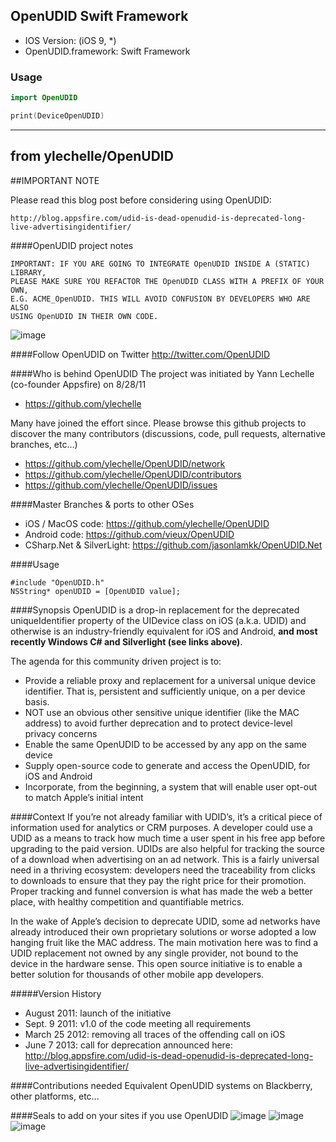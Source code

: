 ## OpenUDID Swift Framework
* IOS Version: (iOS 9, *)
* OpenUDID.framework: Swift Framework

### Usage
``` swift
import OpenUDID

print(DeviceOpenUDID)
```

----
## from ylechelle/OpenUDID
##IMPORTANT NOTE

Please read this blog post before considering using OpenUDID:

	http://blog.appsfire.com/udid-is-dead-openudid-is-deprecated-long-live-advertisingidentifier/

####OpenUDID project notes

	IMPORTANT: IF YOU ARE GOING TO INTEGRATE OpenUDID INSIDE A (STATIC) LIBRARY,
	PLEASE MAKE SURE YOU REFACTOR THE OpenUDID CLASS WITH A PREFIX OF YOUR OWN,
	E.G. ACME_OpenUDID. THIS WILL AVOID CONFUSION BY DEVELOPERS WHO ARE ALSO
	USING OpenUDID IN THEIR OWN CODE. 

![image](http://appsfire.com/images/misc/OpenUDID_Industry_supporters_2.png)

####Follow OpenUDID on Twitter
http://twitter.com/OpenUDID

####Who is behind OpenUDID
The project was initiated by Yann Lechelle (co-founder Appsfire) on 8/28/11

- https://github.com/ylechelle

Many have joined the effort since. Please browse this github projects to discover the many contributors (discussions, code, pull requests, alternative branches, etc…)

- https://github.com/ylechelle/OpenUDID/network
- https://github.com/ylechelle/OpenUDID/contributors
- https://github.com/ylechelle/OpenUDID/issues

####Master Branches & ports to other OSes
- iOS / MacOS code: https://github.com/ylechelle/OpenUDID
- Android code: https://github.com/vieux/OpenUDID
- CSharp.Net & SilverLight: https://github.com/jasonlamkk/OpenUDID.Net

####Usage

	#include "OpenUDID.h"
	NSString* openUDID = [OpenUDID value];

####Synopsis
OpenUDID is a drop-in replacement for the deprecated uniqueIdentifier property of the UIDevice class on iOS (a.k.a. UDID) and otherwise is an industry-friendly equivalent for iOS and Android, **and most recently Windows C# and Silverlight (see links above)**.

The agenda for this community driven project is to:
- Provide a reliable proxy and replacement for a universal unique device identifier. That is, persistent and sufficiently unique, on a per device basis.
- NOT use an obvious other sensitive unique identifier (like the MAC address) to avoid further deprecation and to protect device-level privacy concerns
- Enable the same OpenUDID to be accessed by any app on the same device
- Supply open-source code to generate and access the OpenUDID, for iOS and  Android
- Incorporate, from the beginning, a system that will enable user opt-out to match Apple’s initial intent

####Context
If you’re not already familiar with UDID’s, it’s a critical piece of information used for analytics or CRM purposes. A developer could use a UDID as a means to track how much time a user spent in his free app before upgrading to the paid version. UDIDs are also helpful for tracking the source of a download when advertising on an ad network. This is a fairly universal need in a thriving ecosystem: developers need the traceability from clicks to downloads to ensure that they pay the right price for their promotion. Proper tracking and funnel conversion is what has made the web a better place, with healthy competition and quantifiable metrics.

In the wake of Apple’s decision to deprecate UDID, some ad networks have already introduced their own proprietary solutions or worse adopted a low hanging fruit like the MAC address. The main motivation here was to find a UDID replacement not owned by any single provider, not bound to the device in the hardware sense. This open source initiative is to enable a better solution for thousands of other mobile app developers.

#####Version History
- August 2011: launch of the initiative
- Sept. 9 2011: v1.0 of the code meeting all requirements
- March 25 2012: removing all traces of the offending call on iOS
- June 7 2013: call for deprecation announced here:
	http://blog.appsfire.com/udid-is-dead-openudid-is-deprecated-long-live-advertisingidentifier/

####Contributions needed
Equivalent OpenUDID systems on Blackberry, other platforms, etc...

####Seals to add on your sites if you use OpenUDID
![image](http://appsfire.com/images/misc/openudid_seal_large.png)
![image](http://appsfire.com/images/misc/openudid_seal_medium.png)
![image](http://appsfire.com/images/misc/openudid_seal_small.png)
